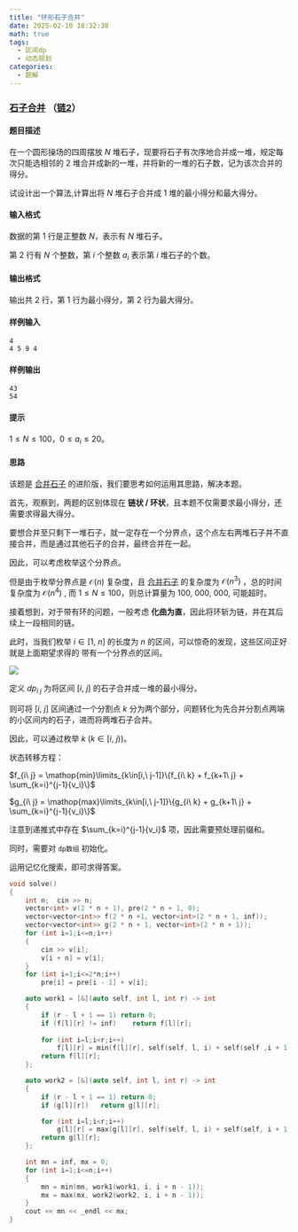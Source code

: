 ```yaml
---
title: "环形石子合并"     
date: 2025-02-10 18:32:38
math: true
tags: 
  - 区间dp
  - 动态规划
categories: 
  - 题解
---
```


### [石子合并](https://www.luogu.com.cn/problem/P1880) （[链2](https://ybt.ssoier.cn/problem_show.php?pid=1569)）

#### 题目描述

在一个圆形操场的四周摆放 $N$ 堆石子，现要将石子有次序地合并成一堆，规定每次只能选相邻的 $2$ 堆合并成新的一堆，并将新的一堆的石子数，记为该次合并的得分。

试设计出一个算法,计算出将 $N$ 堆石子合并成 $1$ 堆的最小得分和最大得分。

#### 输入格式

数据的第 $1$ 行是正整数 $N$，表示有 $N$ 堆石子。

第 $2$ 行有 $N$ 个整数，第 $i$ 个整数 $a_i$ 表示第 $i$ 堆石子的个数。

#### 输出格式

输出共 $2$ 行，第 $1$ 行为最小得分，第 $2$ 行为最大得分。

#### 样例输入

```
4
4 5 9 4
```

#### 样例输出

```
43
54
```

#### 提示

$1\leq N\leq 100$，$0\leq a_i\leq 20$。

#### 思路

该题是 [合并石子](https://linyisu.github.io/2025/02/10/%E5%90%88%E5%B9%B6%E7%9F%B3%E5%AD%90/) 的进阶版，我们要思考如何运用其思路，解决本题。

首先，观察到，两题的区别体现在 **链状 / 环状**，且本题不仅需要求最小得分，还需要求得最大得分。

要想合并至只剩下一堆石子，就一定存在一个分界点，这个点左右两堆石子并不直接合并，而是通过其他石子的合并，最终合并在一起。

因此，可以考虑枚举这个分界点。

但是由于枚举分界点是 $\mathcal O(n)$ 复杂度，且 [合并石子](https://linyisu.github.io/2025/02/10/%E5%90%88%E5%B9%B6%E7%9F%B3%E5%AD%90/) 的复杂度为 $\mathcal O(n^3)$ ，总的时间复杂度为 $\mathcal O(n^4)$ , 而 $1\leq N\leq 100$，则总计算量为 $100,\ 000,\ 000$, 可能超时。

接着想到，对于带有环的问题，一般考虑 **化曲为直**，因此将环斩为链，并在其后续上一段相同的链。

此时，当我们枚举 $i\in [1,\ n]$ 的长度为 $n$ 的区间，可以惊奇的发现，这些区间正好就是上面期望求得的 带有一个分界点的区间。

![](https://github.com/linyisu/linyisu.github.io/blob/main/2025/02/10/石子合并/20250210_1.png)

定义 $dp_{i\ j}$ 为将区间 $[i,\ j]$ 的石子合并成一堆的最小得分。

则可将 $[i,\ j]$ 区间通过一个分割点 $k$ 分为两个部分，问题转化为先合并分割点两端的小区间内的石子，进而将两堆石子合并。

因此，可以通过枚举 $k\ (k \in [i,\ j))$。

状态转移方程：

$f_{i\ j} = \mathop{min}\limits_{k\in[i,\ j-1]}\{f_{i\ k} + f_{k+1\ j} + \sum_{k=i}^{j-1}{v_i}\}$

$g_{i\ j} = \mathop{max}\limits_{k\in[i,\ j-1]}\{g_{i\ k} + g_{k+1\ j} + \sum_{k=i}^{j-1}{v_i}\}$

注意到递推式中存在 $\sum_{k=i}^{j-1}{v_i}$ 项，因此需要预处理前缀和。

同时，需要对 `dp数组` 初始化。

运用记忆化搜索，即可求得答案。

```cpp
void solve()
{
    int n;  cin >> n;
    vector<int> v(2 * n + 1), pre(2 * n + 1, 0);
    vector<vector<int>> f(2 * n +1, vector<int>(2 * n + 1, inf));
    vector<vector<int>> g(2 * n + 1, vector<int>(2 * n + 1));
    for (int i=1;i<=n;i++)
    {
        cin >> v[i];
        v[i + n] = v[i];
    }
    for (int i=1;i<=2*n;i++)
        pre[i] = pre[i - 1] + v[i];

    auto work1 = [&](auto self, int l, int r) -> int
    {
        if (r - l + 1 == 1) return 0;
        if (f[l][r] != inf)    return f[l][r];
        
        for (int i=l;i<r;i++)
            f[l][r] = min(f[l][r], self(self, l, i) + self(self ,i + 1, r) + pre[r] - pre[l - 1]);
        return f[l][r];
    };

    auto work2 = [&](auto self, int l, int r) -> int
    {
        if (r - l + 1 == 1) return 0;
        if (g[l][r])   return g[l][r];

        for (int i=l;i<r;i++)
            g[l][r] = max(g[l][r], self(self, l, i) + self(self, i + 1, r) + pre[r] - pre[l - 1]);
        return g[l][r];
    };

    int mn = inf, mx = 0;
    for (int i=1;i<=n;i++)
    {
        mn = min(mn, work1(work1, i, i + n - 1));
        mx = max(mx, work2(work2, i, i + n - 1));
    }
    cout << mn << _endl << mx;
}
```

